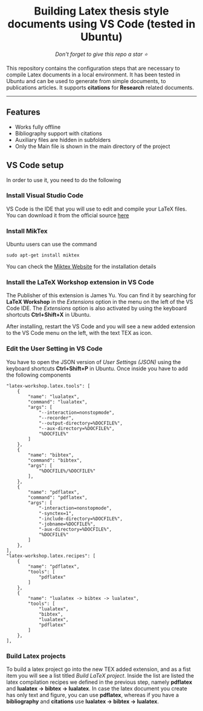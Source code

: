 <h1 align="center">Building Latex thesis style documents using VS Code (tested in Ubuntu)</h1>
<p align="center">
  <em>Don't forget to give this repo a star ⭐️</em>
  <br>
</p>

<!-- <p align="center">
  <em>The configuration steps to use Visual Studio Code
    <br>to compile thesis style documents in LaTeX</em>
  <br>
</p> -->

This repository contains the configuration steps that are necessary to compile Latex documents in a local environment. It has been tested in Ubuntu and can be used to generate from simple documents, to publications articles. It supports <b>citations</b> for <b>Research</b> related documents.



<hr>

<h2>Features</h2>
<ul>
<li>Works fully offline</li>
<li>Bibliography support with citations</li>
<li>Auxiliary files are hidden in subfolders</li>
<li>Only the Main file is shown in the main directory of the project</li>
</ul>


<h2>VS Code setup</h2>

In order to use it, you need to do the following

<h3>Install Visual Studio Code</h3>

VS Code is the IDE that you will use to edit and compile your LaTeX files. You can download it from the official source [here](https://code.visualstudio.com/download "Visual Studio Code - Download")

<h3>Install MikTex</h3>

Ubuntu users can use the command
```
sudo apt-get install miktex
```

You can check the [Miktex Website](https://miktex.org/howto/install-miktex-unx) for the installation details 

<h3>Install the LaTeX Workshop extension in VS Code </h3>

The Publisher of this extension is James Yu. You can find it by searching for <b>LaTeX Workshop</b> in the <i>Extensions</i> option in the menu on the left of the VS Code IDE. The <i>Extensions</i> option is also activated by using the keyboard shortcuts <b>Ctrl+Shift+X</b> in Ubuntu. 

After installing, restart the VS Code and you will see a new added extension to the VS Code menu on the left, with the text TEX as icon.



<h3>Edit the User Setting in VS Code</h3>

You have to open the JSON version of <i>User Settings (JSON)</i> using the keyboard shortcuts <b>Ctrl+Shift+P</b> in Ubuntu. Once inside you have to add the following components


```
"latex-workshop.latex.tools": [
    {
        "name": "lualatex",
        "command": "lualatex",
        "args": [
            "--interaction=nonstopmode",
            "--recorder",
            "--output-directory=%DOCFILE%",
            "--aux-directory=%DOCFILE%",
            "%DOCFILE%"
        ]
    },
    {
        "name": "bibtex",
        "command": "bibtex",
        "args": [
            "%DOCFILE%/%DOCFILE%"
        ],
    },
    {
        "name": "pdflatex",
        "command": "pdflatex",
        "args": [
            "-interaction=nonstopmode",
            "-synctex=1",
            "-include-directory=%DOCFILE%",
            "-jobname=%DOCFILE%",
            "-aux-directory=%DOCFILE%",
            "%DOCFILE%"
        ]
    },
],
"latex-workshop.latex.recipes": [
    {
        "name": "pdflatex",
        "tools": [
            "pdflatex"
        ]
    },
    {
        "name": "lualatex -> bibtex -> lualatex",
        "tools": [
            "lualatex",
            "bibtex",
            "lualatex",
            "pdflatex"
        ]
    },
],
```

<h3>Build Latex projects</h3>

To build a latex project go into the new TEX added extension, and as a fist item you will see a list titled <i>Build LaTeX project</i>. Inside the list are listed the latex compilation recipes we defined in the previous step, namely <b>pdflatex</b> and <b>lualatex -> bibtex -> lualatex</b>. In case the latex document you create has only text and figure, you can use <b>pdflatex</b>, whereas if you have a <b>bibliography</b> and <b>citations</b> use <b>lualatex -> bibtex -> lualatex</b>. 



